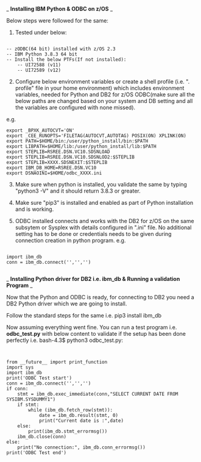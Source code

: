 _ **Installing IBM Python &amp; ODBC on z/OS** _

Below steps were followed for the same:

1. Tested under below:
```

-- zODBC(64 bit) installed with z/OS 2.3
-- IBM Python 3.8.3 64 bit
-- Install the below PTFs(If not installed):
    -- UI72588 (v11)
    -- UI72589 (v12)
```

2. Configure below environment variables or create a shell profile (i.e. &quot;. profile&quot; file in your home environment) which includes environment variables, needed for Python and DB2 for z/OS ODBC(make sure all the below paths are changed based on your system and DB setting and all the variables are configured with none missed).

e.g.

```
export _BPXK_AUTOCVT='ON'
export _CEE_RUNOPTS='FILETAG(AUTOCVT,AUTOTAG) POSIX(ON) XPLINK(ON)
export PATH=$HOME/bin:/user/python_install/bin:$PATH
export LIBPATH=$HOME/lib:/user/python_install/lib:$PATH
export STEPLIB=RSREE.DSN.VC10.SDSNLOAD
export STEPLIB=RSREE.DSN.VC10.SDSNLOD2:$STEPLIB
export STEPLIB=XXXX.SDSNEXIT:$STEPLIB
export IBM_DB_HOME=RSREE.DSN.VC10
export DSNAOINI=$HOME/odbc_XXXX.ini

```

3. Make sure when python is installed, you validate the same by typing &quot;python3 -V&quot; and it should return 3.8.3 or greater.

4. Make sure &quot;pip3&quot; is installed and enabled as part of Python installation and is working.
5. ODBC installed connects and works with the DB2 for z/OS on the same subsytem or Sysplex with details configured in &quot;.ini&quot; file. No additional setting has to be done or credentials needs to be given during connection creation in python program. e.g.

```

import ibm_db
conn = ibm_db.connect('','','')


```

_ **Installing Python driver for DB2 i.e. ibm\_db &amp; Running a validation Program** _

Now that the Python and ODBC is ready, for connecting to DB2 you need a DB2 Python driver which we are going to install.

Follow the standard steps for the same i.e. pip3 install ibm_db

Now assuming everything went fine. You can run a test program i.e. **odbc\_test.py** with below content to validate if the setup has been done perfectly i.e. bash-4.3$ python3 odbc\_test.py:

```


from __future__ import print_function
import sys
import ibm_db
print('ODBC Test start')
conn = ibm_db.connect('','','')
if conn:
    stmt = ibm_db.exec_immediate(conn,"SELECT CURRENT DATE FROM SYSIBM.SYSDUMMY1")
    if stmt:
        while (ibm_db.fetch_row(stmt)):
            date = ibm_db.result(stmt, 0)
            print("Current date is :",date)
    else:
        print(ibm_db.stmt_errormsg())
    ibm_db.close(conn)
else:
    print("No connection:", ibm_db.conn_errormsg())
print('ODBC Test end')


```